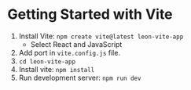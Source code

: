 # Getting Started with Vite

1. Install Vite: `npm create vite@latest leon-vite-app`
   - Select React and JavaScript
2. Add port in `vite.config.js` file.
3. `cd leon-vite-app`
4. Install vite: `npm install`
5. Run development server: `npm run dev`
